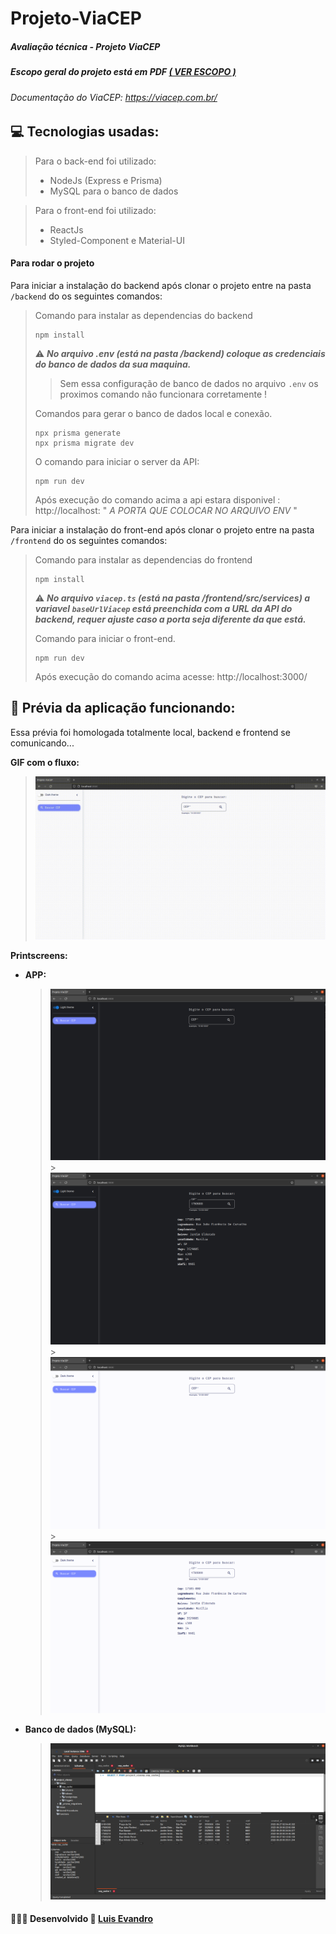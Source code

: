 # Projeto-ViaCEP

##### Avaliação técnica - Projeto ViaCEP

##### Escopo geral do projeto está em PDF [( VER ESCOPO )](/github/escopo_geral.pdf)

###### Documentação do ViaCEP: https://viacep.com.br/

## 💻 Tecnologias usadas:

> Para o back-end foi utilizado:
>
> - NodeJs (Express e Prisma)
> - MySQL para o banco de dados

> Para o front-end foi utilizado:
>
> - ReactJs
> - Styled-Component e Material-UI

#### Para rodar o projeto

Para iniciar a instalação do backend após clonar o projeto entre na pasta `/backend` do os seguintes comandos:

> Comando para instalar as dependencias do backend
>
> ```
> npm install
> ```
>
> :warning: **_No arquivo .env (está na pasta /backend) coloque as credenciais do banco de dados da sua maquina._**
>
> > Sem essa configuração de banco de dados no arquivo `.env` os proximos comando não funcionara corretamente !
>
> Comandos para gerar o banco de dados local e conexão.
>
> ```
> npx prisma generate
> npx prisma migrate dev
> ```
>
> O comando para iniciar o server da API:
>
> ```
> npm run dev
> ```
>
> Após execução do comando acima a api estara disponivel : http://localhost: " _A PORTA QUE COLOCAR NO ARQUIVO ENV_ "

Para iniciar a instalação do front-end após clonar o projeto entre na pasta `/frontend` do os seguintes comandos:

> Comando para instalar as dependencias do frontend
>
> ```
> npm install
> ```
>
> :warning: **_No arquivo `viacep.ts` (está na pasta /frontend/src/services) a variavel `baseUrlViacep` está preenchida com a URL da API do backend, requer ajuste caso a porta seja diferente da que está._**
>
> Comando para iniciar o front-end.
>
> ```
> npm run dev
> ```
>
> Após execução do comando acima acesse: http://localhost:3000/

## 🚀 Prévia da aplicação funcionando:

Essa prévia foi homologada totalmente local, backend e frontend se comunicando...

**GIF com o fluxo:**

> ![WEB APP](/github/images/gif_web_app.gif)

**Printscreens:**

- **APP:**

  > ![WEB APP](/github/images/dark_1.png) > ![WEB APP](/github/images/dark_2.png) > ![WEB APP](/github/images/ligth_1.png) > ![WEB APP](/github/images/ligth_2.png)

- **Banco de dados (MySQL):**
  > ![WEB APP](/github/images/bd_1.png)

#### **👨🏻‍💻 Desenvolvido 💙 [Luis Evandro](https://github.com/LuisEvandro)**

